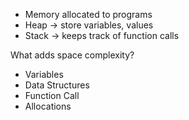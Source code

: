 - Memory allocated to programs
- Heap -> store variables, values
- Stack -> keeps track of function calls

What adds space complexity?

- Variables
- Data Structures
- Function Call
- Allocations

